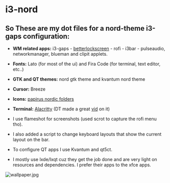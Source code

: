 # i3-nord
## So These are my dot files for a nord-theme i3-gaps configuration:

- **WM related apps:** i3-gaps - [betterlockscreen](https://github.com/pavanjadhaw/betterlockscreen) - rofi - i3bar - pulseaudio, networkmanager, blueman and clipit applets.

- **Fonts:** Lato (for most of the ui) and Fira Code (for terminal, text editor, etc..)

- **GTK and QT themes:** nord gtk theme and kvantum nord theme

- **Cursor:** Breeze

- **Icons:** [papirus nordic folders](https://github.com/basigur/papirus-folders)

- **Terminal:** [Alacritty](https://github.com/alacritty/alacritty) (DT made a great [vid](https://www.youtube.com/watch?v=PZPMvTvUf1Y&t=759s) on it)

- I use flameshot for screenshots (used scrot to capture the rofi menu tho).

- I also added a script to change keyboard layouts that show the current layout on the bar.

- To configure QT apps I use Kvantum and qt5ct.
- I mostly use lxde/lxqt cuz they get the job done and are very light on resources and dependencies. I prefer their apps to the xfce apps.

![wallpaper.jpg](:/6ecdc23c9c5c421580eb406a97e60242)
